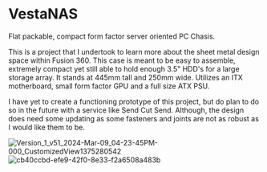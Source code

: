 # VestaNAS
Flat packable, compact form factor server oriented PC Chasis.

This is a project that I undertook to learn more about the sheet metal design space within Fusion 360. This case is meant to be easy to assemble, extremely compact yet still able to hold enough 3.5" HDD's for a large storage array. It stands at 445mm tall and 250mm wide. Utilizes an ITX motherboard, small form factor GPU and a full size ATX PSU. 

I have yet to create a functioning prototype of this project, but do plan to do so in the future with a service like Send Cut Send. Although, the design does need some updating as some fasteners and joints are not as robust as I would like them to be. 

![Version_1_v51_2024-Mar-09_04-23-45PM-000_CustomizedView1375280542](https://github.com/potatoworld/VestaNAS/assets/37276609/240f2f5e-5b2b-4841-9977-9862af83c811)
![cb40ccbd-efe9-42f0-8e33-f2a6508a483b](https://github.com/potatoworld/VestaNAS/assets/37276609/6fa1f013-63de-41af-9b53-3ea104dae6b1)
